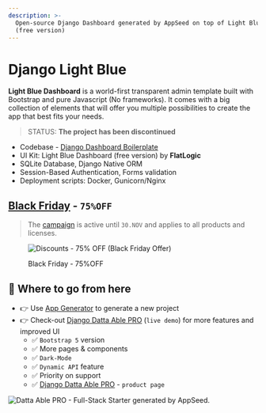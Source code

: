 ```yaml
---
description: >-
  Open-source Django Dashboard generated by AppSeed on top of Light Blue design
  (free version)
---
```


# Django Light Blue

**Light Blue Dashboard** is a world-first transparent admin template built with Bootstrap and pure Javascript (No frameworks). It comes with a big collection of elements that will offer you multiple possibilities to create the app that best fits your needs.

> STATUS: **The project has been discontinued**

* Codebase - [Django Dashboard Boilerplate](../../boilerplate-code/django-dashboard.md)
* UI Kit: Light Blue Dashboard (free version) by **FlatLogic**
* SQLite Database, Django Native ORM
* Session-Based Authentication, Forms validation
* Deployment scripts: Docker, Gunicorn/Nginx


## [Black Friday](https://appseed.us/discounts/) - `75%OFF`

> The [campaign](https://appseed.us/discounts/)  is active until `30.NOV` and applies to all products and licenses.

<figure><img src="https://user-images.githubusercontent.com/51070104/202682043-511f672d-76a2-404c-9601-ce4b77825454.jpg" alt="Discounts - 75% OFF (Black Friday Offer)"><figcaption><p>Black Friday - 75%OFF </p></figcaption></figure>


## 🚀 Where to go from here

* 👉 Use [App Generator](https://appseed.us/generator/) to generate a new project
* 👉 Check-out [Django Datta Able PRO](https://django-datta-able-pro.appseed-srv1.com/) (`live demo`) for more features and improved UI
  * ✅ `Bootstrap 5` version
  * ✅ More pages & components
  * ✅ `Dark-Mode`
  * ✅ `Dynamic API` feature
  * ✅ Priority on support
  * ✅ [Django Datta Able PRO](https://appseed.us/product/datta-able-pro/django/) - `product page`

![Datta Able PRO - Full-Stack Starter generated by AppSeed.](https://user-images.githubusercontent.com/51070104/170474361-a58da82b-fff9-4a59-81a8-7ab99f478f48.png)
